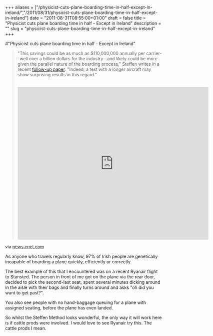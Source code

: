 +++
aliases = ["/physicist-cuts-plane-boarding-time-in-half-except-in-ireland/","/2011/08/31/physicist-cuts-plane-boarding-time-in-half-except-in-ireland"]
date = "2011-08-31T08:55:00+01:00"
draft = false
title = "Physicist cuts plane boarding time in half - Except in Ireland"
description = ""
slug = "physicist-cuts-plane-boarding-time-in-half-except-in-ireland"
+++

#"Physicist cuts plane boarding time in half - Except in Ireland"


 <div class="posterous_bookmarklet_entry">
 <blockquote class="posterous_long_quote"><p>"This savings could be as much as $110,000,000 annually per carrier--well over a billion dollars for the industry--and likely could be more given the parallel nature of the boarding process," Steffen writes in a recent <a href="http://arxiv.org/abs/1108.5211">follow-up paper</a>. "Indeed, a test with a longer aircraft may show surprising results in this regard."
</p>
<br />
<iframe src="http://www.youtube.com/embed/o9-XjEI8VmA" allowfullscreen="" frameborder="0" height="487" width="610"></iframe>
</blockquote>

<div class="posterous_quote_citation">via <a href="http://news.cnet.com/8301-17938_105-20099450-1/physicist-cuts-plane-boarding-time-in-half/">news.cnet.com</a></div>
 <p>As anyone who travels regularly know, 97% of Irish people are genetically incapable of boarding a plane quickly, efficiently or correctly. 
</p><p>The best example of this that I encountered was on a recent Ryanair flight to Stansted. The person in front of me got on the plane via the rear door, decided to pick the second-last seat, spent several minutes dicking around in the aisle with their bags and finally turns around and asks "oh did you want to get past?".
</p><p>You also see people with no hand-baggage queuing for a plane with assigned seating, before the plane has even landed. 
</p><p>So whilst the Steffen Method looks wonderful, the only way it will work here is if cattle prods were involved. I would love to see Ryanair try this. The cattle prods I mean.</p></div>
 